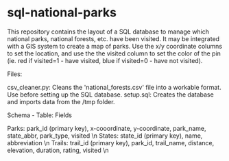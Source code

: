 # sql-national-parks

This repository contains the layout of a SQL database to manage which national parks, national forests, etc. have been visited. It may be integrated with a GIS system to create a map of parks. Use the x/y coordinate columns to set the location, and use the the visited column to set the color of the pin (ie. red if visited=1 - have visited, blue if visited=0 - have not visited).

Files:

  csv_cleaner.py: Cleans the 'national_forests.csv' file into a workable format. Use before setting up the SQL database.
  setup.sql: Creates the database and imports data from the /tmp folder.

Schema - Table: Fields

  Parks: park_id (primary key), x-cooordinate, y-coordinate, park_name, state_abbr, park_type, visited \n
  States: state_id (primary key), name, abbreviation \n
  Trails: trail_id (primary key), park_id, trail_name, distance, elevation, duration, rating, visited \n
  

